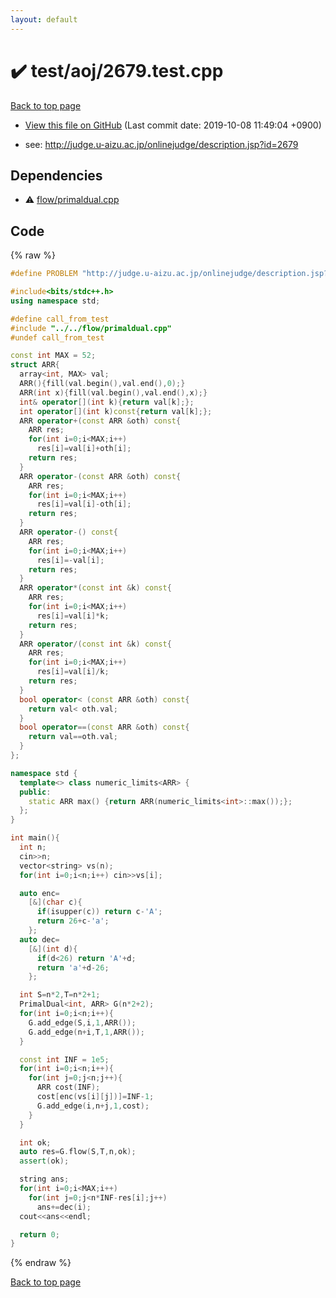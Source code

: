 ```yaml
---
layout: default
---
```


<!-- mathjax config similar to math.stackexchange -->
<script type="text/javascript" async
  src="https://cdnjs.cloudflare.com/ajax/libs/mathjax/2.7.5/MathJax.js?config=TeX-MML-AM_CHTML">
</script>
<script type="text/x-mathjax-config">
  MathJax.Hub.Config({
    TeX: { equationNumbers: { autoNumber: "AMS" }},
    tex2jax: {
      inlineMath: [ ['$','$'] ],
      processEscapes: true
    },
    "HTML-CSS": { matchFontHeight: false },
    displayAlign: "left",
    displayIndent: "2em"
  });
</script>

<script type="text/javascript" src="https://cdnjs.cloudflare.com/ajax/libs/jquery/3.4.1/jquery.min.js"></script>
<script src="https://cdn.jsdelivr.net/npm/jquery-balloon-js@1.1.2/jquery.balloon.min.js" integrity="sha256-ZEYs9VrgAeNuPvs15E39OsyOJaIkXEEt10fzxJ20+2I=" crossorigin="anonymous"></script>
<script type="text/javascript" src="../../../assets/js/copy-button.js"></script>
<link rel="stylesheet" href="../../../assets/css/copy-button.css" />


# :heavy_check_mark: test/aoj/2679.test.cpp
<a href="../../../index.html">Back to top page</a>

* <a href="{{ site.github.repository_url }}/blob/master/test/aoj/2679.test.cpp">View this file on GitHub</a> (Last commit date: 2019-10-08 11:49:04 +0900)


* see: <a href="http://judge.u-aizu.ac.jp/onlinejudge/description.jsp?id=2679">http://judge.u-aizu.ac.jp/onlinejudge/description.jsp?id=2679</a>


## Dependencies
* :warning: <a href="../../../library/flow/primaldual.cpp.html">flow/primaldual.cpp</a>


## Code
{% raw %}
```cpp
#define PROBLEM "http://judge.u-aizu.ac.jp/onlinejudge/description.jsp?id=2679"

#include<bits/stdc++.h>
using namespace std;

#define call_from_test
#include "../../flow/primaldual.cpp"
#undef call_from_test

const int MAX = 52;
struct ARR{
  array<int, MAX> val;
  ARR(){fill(val.begin(),val.end(),0);}
  ARR(int x){fill(val.begin(),val.end(),x);}
  int& operator[](int k){return val[k];};
  int operator[](int k)const{return val[k];};
  ARR operator+(const ARR &oth) const{
    ARR res;
    for(int i=0;i<MAX;i++)
      res[i]=val[i]+oth[i];
    return res;
  }
  ARR operator-(const ARR &oth) const{
    ARR res;
    for(int i=0;i<MAX;i++)
      res[i]=val[i]-oth[i];
    return res;
  }
  ARR operator-() const{
    ARR res;
    for(int i=0;i<MAX;i++)
      res[i]=-val[i];
    return res;
  }
  ARR operator*(const int &k) const{
    ARR res;
    for(int i=0;i<MAX;i++)
      res[i]=val[i]*k;
    return res;
  }
  ARR operator/(const int &k) const{
    ARR res;
    for(int i=0;i<MAX;i++)
      res[i]=val[i]/k;
    return res;
  }
  bool operator< (const ARR &oth) const{
    return val< oth.val;
  }
  bool operator==(const ARR &oth) const{
    return val==oth.val;
  }
};

namespace std {
  template<> class numeric_limits<ARR> {
  public:
    static ARR max() {return ARR(numeric_limits<int>::max());};
  };
}

int main(){
  int n;
  cin>>n;
  vector<string> vs(n);
  for(int i=0;i<n;i++) cin>>vs[i];

  auto enc=
    [&](char c){
      if(isupper(c)) return c-'A';
      return 26+c-'a';
    };
  auto dec=
    [&](int d){
      if(d<26) return 'A'+d;
      return 'a'+d-26;
    };

  int S=n*2,T=n*2+1;
  PrimalDual<int, ARR> G(n*2+2);
  for(int i=0;i<n;i++){
    G.add_edge(S,i,1,ARR());
    G.add_edge(n+i,T,1,ARR());
  }

  const int INF = 1e5;
  for(int i=0;i<n;i++){
    for(int j=0;j<n;j++){
      ARR cost(INF);
      cost[enc(vs[i][j])]=INF-1;
      G.add_edge(i,n+j,1,cost);
    }
  }

  int ok;
  auto res=G.flow(S,T,n,ok);
  assert(ok);

  string ans;
  for(int i=0;i<MAX;i++)
    for(int j=0;j<n*INF-res[i];j++)
      ans+=dec(i);
  cout<<ans<<endl;

  return 0;
}

```
{% endraw %}

<a href="../../../index.html">Back to top page</a>

